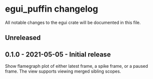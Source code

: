 # egui_puffin changelog

All notable changes to the egui crate will be documented in this file.


## Unreleased


## 0.1.0 - 2021-05-05 - Initial release

Show flamegraph plot of either latest frame, a spike frame, or a paused frame.
The view supports viewing merged sibling scopes.
